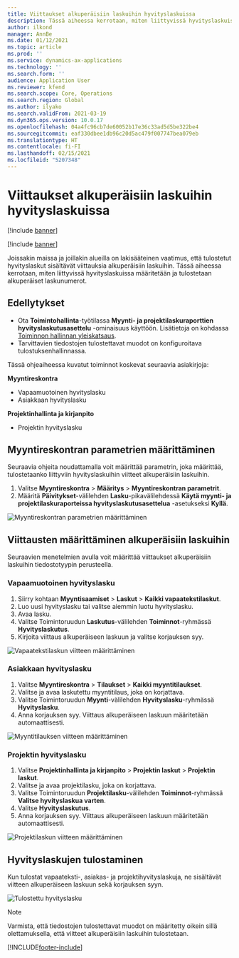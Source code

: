 ```yaml
---
title: Viittaukset alkuperäisiin laskuihin hyvityslaskuissa
description: Tässä aiheessa kerrotaan, miten liittyvissä hyvityslaskuissa määritetään ja tulostetaan alkuperäiset laskunumerot.
author: ilkond
manager: AnnBe
ms.date: 01/12/2021
ms.topic: article
ms.prod: ''
ms.service: dynamics-ax-applications
ms.technology: ''
ms.search.form: ''
audience: Application User
ms.reviewer: kfend
ms.search.scope: Core, Operations
ms.search.region: Global
ms.author: ilyako
ms.search.validFrom: 2021-03-19
ms.dyn365.ops.version: 10.0.17
ms.openlocfilehash: 04a4fc96cb7de60052b17e36c33ad5d5be322be4
ms.sourcegitcommit: eaf330dbee1db96c20d5ac479f007747bea079eb
ms.translationtype: HT
ms.contentlocale: fi-FI
ms.lasthandoff: 02/15/2021
ms.locfileid: "5207348"
---
```

# <a name="references-to-original-invoices-in-credit-notes"></a>Viittaukset alkuperäisiin laskuihin hyvityslaskuissa

[!include [banner](../includes/banner.md)]

[!include [banner](../includes/preview-banner.md)]

Joissakin maissa ja joillakin alueilla on lakisääteinen vaatimus, että tulostetut hyvityslaskut sisältävät viittauksia alkuperäisiin laskuihin. Tässä aiheessa kerrotaan, miten liittyvissä hyvityslaskuissa määritetään ja tulostetaan alkuperäiset laskunumerot.

## <a name="prerequisites"></a>Edellytykset

- Ota **Toimintohallinta**-työtilassa **Myynti- ja projektilaskuraporttien hyvityslaskutusasettelu** -ominaisuus käyttöön. Lisätietoja on kohdassa [Toiminnon hallinnan yleiskatsaus](../../fin-and-ops/get-started/feature-management/feature-management-overview.md).
- Tarvittavien tiedostojen tulostettavat muodot on konfiguroitava tulostuksenhallinnassa.

Tässä ohjeaiheessa kuvatut toiminnot koskevat seuraavia asiakirjoja:

**Myyntireskontra**

- Vapaamuotoinen hyvityslasku
- Asiakkaan hyvityslasku

**Projektinhallinta ja kirjanpito**

- Projektin hyvityslasku

## <a name="configure-accounts-receivable-parameters"></a>Myyntireskontran parametrien määrittäminen

Seuraavia ohjeita noudattamalla voit määrittää parametrin, joka määrittää, tulostetaanko liittyviin hyvityslaskuihin viitteet alkuperäisiin laskuihin.

1. Valitse **Myyntireskontra** \> **Määritys** \> **Myyntireskontran parametrit**.
2. Määritä **Päivitykset**-välilehden **Lasku**-pikavälilehdessä **Käytä myynti- ja projektilaskuraporteissa hyvityslaskutusasettelua** -asetukseksi **Kyllä**.

![Myyntireskontran parametrien määrittäminen](media/original-invoice-number-in-credit-note.jpg)

## <a name="define-references-to-original-invoices"></a>Viittausten määrittäminen alkuperäisiin laskuihin

Seuraavien menetelmien avulla voit määrittää viittaukset alkuperäisiin laskuihin tiedostotyypin perusteella.

### <a name="free-text-credit-note"></a>Vapaamuotoinen hyvityslasku

1. Siirry kohtaan **Myyntisaamiset** \> **Laskut** \> **Kaikki vapaatekstilaskut**.
2. Luo uusi hyvityslasku tai valitse aiemmin luotu hyvityslasku.
3. Avaa lasku.
4. Valitse Toimintoruudun **Laskutus**-välilehden **Toiminnot**-ryhmässä **Hyvityslaskutus**.
5. Kirjoita viittaus alkuperäiseen laskuun ja valitse korjauksen syy.

![Vapaatekstilaskun viitteen määrittäminen](media/reference-original-invoice-FTI.jpg)

### <a name="customer-credit-note"></a>Asiakkaan hyvityslasku

1. Valitse **Myyntireskontra** \> **Tilaukset** \> **Kaikki myyntitilaukset**.
2. Valitse ja avaa laskutettu myyntitilaus, joka on korjattava.
3. Valitse Toimintoruudun **Myynti**-välilehden **Hyvityslasku**-ryhmässä **Hyvityslasku**.
4. Anna korjauksen syy. Viittaus alkuperäiseen laskuun määritetään automaattisesti.

![Myyntitilauksen viitteen määrittäminen](media/reference-original-invoice-SO.jpg)

### <a name="project-credit-note"></a>Projektin hyvityslasku

1. Valitse **Projektinhallinta ja kirjanpito** \> **Projektin laskut** \> **Projektin laskut**.
2. Valitse ja avaa projektilasku, joka on korjattava.
3. Valitse Toimintoruudun **Projektilasku**-välilehden **Toiminnot**-ryhmässä **Valitse hyvityslaskua varten**.
4. Valitse **Hyvityslaskutus**.
5. Anna korjauksen syy. Viittaus alkuperäiseen laskuun määritetään automaattisesti.

![Projektilaskun viitteen määrittäminen](media/reference-original-invoice-project.jpg)

## <a name="printing-credit-notes"></a>Hyvityslaskujen tulostaminen

Kun tulostat vapaateksti-, asiakas- ja projektihyvityslaskuja, ne sisältävät viitteen alkuperäiseen laskuun sekä korjauksen syyn.

![Tulostettu hyvityslasku](media/credit-note-FTI.jpg)

> [!NOTE]
> Varmista, että tiedostojen tulostettavat muodot on määritetty oikein sillä olettamuksella, että viitteet alkuperäisiin laskuihin tulostetaan.


[!INCLUDE[footer-include](../../includes/footer-banner.md)]